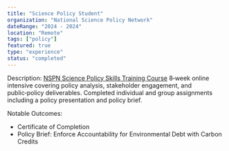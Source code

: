 ```yaml
---
title: "Science Policy Student"
organization: "National Science Policy Network"
dateRange: "2024 - 2024"
location: "Remote"
tags: ["policy"]
featured: true
type: "experience"
status: "completed"
---
```


Description:
[NSPN Science Policy Skills Training Course](https://www.scipolnetwork.org/scipolskillstraining) 8‑week online intensive covering policy analysis, stakeholder engagement, and public‑policy deliverables. Completed individual and group assignments including a policy presentation and policy brief.


Notable Outcomes:
- Certificate of Completion
- Policy Brief: Enforce Accountability for Environmental Debt with Carbon Credits